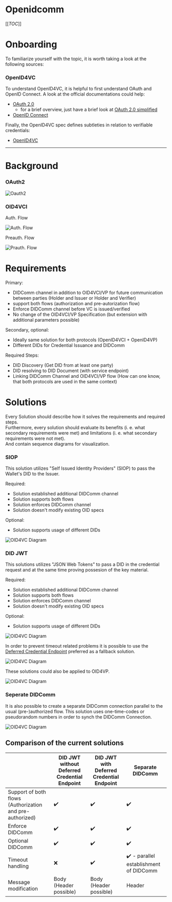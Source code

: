 # Openidcomm

[[_TOC_]]
# Onboarding

To familiarize yourself with the topic, it is worth taking a look at the following sources:

### OpenID4VC

To understand OpenID4VC, it is helpful to first understand OAuth and OpenID Connect. A look at the official documentations could help:

- [OAuth 2.0](https://datatracker.ietf.org/doc/html/rfc6749) 
    - for a brief overview, just have a brief look at [OAuth 2.0 simplified](https://aaronparecki.com/oauth-2-simplified/)
- [OpenID Connect](https://openid.net/developers/how-connect-works/)

Finally, the OpenID4VC spec defines subtleties in relation to verifiable credentials:
- [OpenID4VC](https://openid.github.io/OpenID4VCI/openid-4-verifiable-credential-issuance-wg-draft.html)


---
# Background
### OAuth2
![Oauth2](/Diagramme/OAuth2/oauth2.png)
### OID4VCI
Auth. Flow

![Auth. Flow](/Diagramme/OID4VCI/oid4vci_auth.png)

Preauth. Flow

![Prauth. Flow](/Diagramme/OID4VCI/oid4vci_preauth.png)

# Requirements

Primary:
- DIDComm channel in addition to OID4VCI/VP for future communication between parties (Holder and Issuer or Holder and Verifier)
- support both flows (authorization and pre-autorization flow)
- Enforce DIDComm channel before VC is issued/verified
- No change of the OID4VCI/VP Specification (but extension with additional parameters possible)

Secondary, optional:
- Ideally same solution for both protocols (OpenID4VCI + OpenID4VP)
- Different DIDs for Credential Issuance and DIDComm

Required Steps:
- DID Discovery (Get DID from at least one party)
- DID resolving to DID Document (with service endpoint)
- Linking DIDComm Channel and OID4VCI/VP flow (How can one know, that both protocols are used in the same context)

# Solutions

Every Solution should describe how it solves the requirements and required steps.  
Furthermore, every solution should evaluate its benefits (i. e. what secondary requirements were met) and limitations (i. e. what secondary requirements were not met).  
And contain sequence diagrams for visualization.

### SIOP

This solution utilizes "Self Issued Identity Providers" (SIOP) to pass the Wallet's DID to the Issuer.

Required:
- Solution established additional DIDComm channel
- Solution supports both flows
- Solution enforces DIDComm channel
- Solution doesn't modify existing OID specs

Optional:
- Solution supports usage of different DIDs

![OID4VC Diagram](/Diagramme/OID4VCI/SIOP/siop.png)

### DID JWT

This solutions utilizes "JSON Web Tokens" to pass a DID in the credential request and at the same time proving possesion of the key material.

Required:
- Solution established additional DIDComm channel
- Solution supports both flows
- Solution enforces DIDComm channel
- Solution doesn't modify existing OID specs

Optional:
- Solution supports usage of different DIDs

![OID4VC Diagram](/Diagramme/OID4VCI/DID_Proof/did_proof.png)

In order to prevent timeout related problems it is possible to use the [Deferred Credential Endpoint](https://openid.net/specs/openid-4-verifiable-credential-issuance-1_0.html#name-deferred-credential-endpoint) preferred as a fallback solution.

![OID4VC Diagram](/Diagramme/OID4VCI/DID_Proof/did_proof_deferred.png)


These solutions could also be applied to OID4VP.

![OID4VC Diagram](/Diagramme/OID4VP/SIOP/vp_siop.png)

### Seperate DIDComm

It is also possible to create a separate DIDComm connection parallel to the usual (pre-)authorized flow. This solution uses one-time-codes or pseudorandom numbers in order to synch the DIDComm Connection.

![OID4VC Diagram](/Diagramme/OID4VCI/DIDComm_Separated/didcomm_separated.png)

## Comparison of the current solutions

||DID JWT without Deferred Credential Endpoint|DID JWT with Deferred Credential Endpoint|Separate DIDComm|
|---|---|---|---|
|Support of both flows (Authorization and pre-authorized)|:heavy_check_mark:|:heavy_check_mark:|:heavy_check_mark:|
|Enforce DIDComm|:heavy_check_mark:|:heavy_check_mark:|:heavy_check_mark:|
|Optional DIDComm|:heavy_check_mark:|:heavy_check_mark:|:heavy_check_mark:|
|Timeout handling|:x:|:heavy_check_mark:|:heavy_check_mark: - parallel establishment of DIDComm|
|Message modification|Body (Header possible)|Body (Header possible)|Header|



